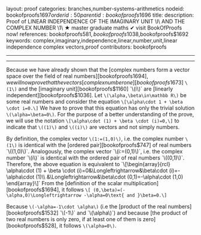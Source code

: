layout: proof
categories: branches,number-systems-arithmetics
nodeid: bookofproofs$1697
orderid: 50
parentid: bookofproofs$1696
title: 
description:  Proof of LINEAR INDEPENDENCE OF THE IMAGINARY UNIT \I\ AND THE COMPLEX NUMBER \1\ &#9733; master graduate maths &#10004; visit BookOfProofs now!
references: bookofproofs$581,bookofproofs$1038,bookofproofs$1692
keywords: complex,imaginary,independence,linear,number,unit,linear independence complex vectors,proof
contributors: bookofproofs

---


---

Because we have already shown that the [complex numbers form a vector space over the field of real numbers][bookofproofs$1694], we will now prove that the vectors [complex number one][bookofproofs$1673] `\(1\)` and the [imaginary unit][bookofproofs$1160] `\(i\)` are [linearly independent][bookofproofs$1036]. Let `\(\alpha,\beta\in\mathbb R\)` be some real numbers and consider the equation
`\[\alpha\cdot 1 + \beta \cdot i=0.\]`
We have to prove that this equation has only the trivial solution `\(\alpha=\beta=0\)`. For the purpose of a better understanding of the prove, we will use the notation 
`\[\alpha\cdot (1) + \beta \cdot (i)=0,\]`
to indicate that `\((1)\)` and `\((i)\)` are vectors and not simply numbers.

By definition, the complex vector `\(1:=(1,0)\)`, i.e. the complex number `\(1\)` is identical with the [ordered pair][bookofproofs$747] of real numbers `\((1,0)\)`. Analogously,  the complex vector `\(i:=(0,1)\)`, i.e. the complex number `\(i\)` is identical with the ordered pair of real numbers  `\((0,1)\)`. Therefore, the above equation is equivalent to
`\[\begin{array}{rcl}
\alpha\cdot (1) + \beta \cdot (i)=0&\Longleftrightarrow&\beta\cdot (i)=-\alpha\cdot (1)\\
&\Longleftrightarrow&\beta\cdot (0,1)=-\alpha\cdot (1,0)
\end{array}\]`
From the [definition of the scalar multiplication][bookofproofs$1694], it follows
`\[ (0,\beta)=(-\alpha,0)\Longleftrightarrow -\alpha=0\text{ and }\beta=0.\]`

Because `\(-\alpha=-1\cdot \alpha\)` (i.e the [product of the real numbers][bookofproofs$1532] `\(-1\)` and `\(\alpha\)`) and because [the product of two real numbers is only zero, if at least one of them is zero][bookofproofs$528], it follows `\(\alpha=0\)`.
